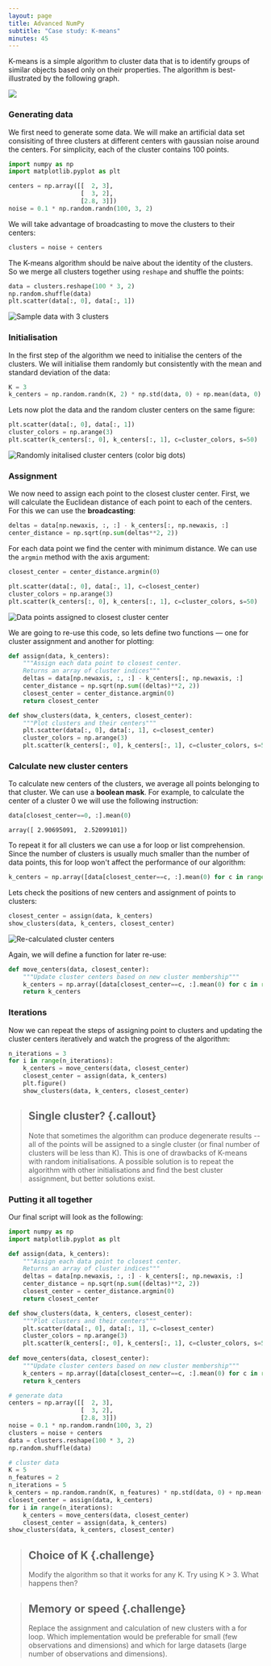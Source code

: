```yaml
---
layout: page
title: Advanced NumPy 
subtitle: "Case study: K-means"
minutes: 45
---
```


K-means is a simple algorithm to cluster data that is to identify groups of similar objects based only on their properties. The algorithm is best-illustrated by the following graph.

![](fig/kmeans/kmeans_illustration.png)


### Generating data

We first need to generate some data. We will make an artificial data set consisiting of three clusters at different centers with gaussian noise around the centers. For simplicity, each of the cluster contains 100 points.


```python
import numpy as np
import matplotlib.pyplot as plt

centers = np.array([[  2, 3], 
                    [  3, 2],
                    [2.8, 3]])
noise = 0.1 * np.random.randn(100, 3, 2)
```

We will take advantage of broadcasting to move the clusters to their centers:

```python
clusters = noise + centers
```

The K-means algorithm should be naive about the identity of the clusters. So we merge all clusters together using `reshape` and shuffle the points:


```python
data = clusters.reshape(100 * 3, 2)
np.random.shuffle(data)
plt.scatter(data[:, 0], data[:, 1])
```

![Sample data with 3 clusters](fig/kmeans/generating_data.png)


### Initialisation

In the first step of the algorithm we need to initialise the centers of the clusters. We will initialise them randomly but consistently with the mean and standard deviation of the data:


```python
K = 3
k_centers = np.random.randn(K, 2) * np.std(data, 0) + np.mean(data, 0)
```

Lets now plot the data and the random cluster centers on the same figure:


```python
plt.scatter(data[:, 0], data[:, 1])
cluster_colors = np.arange(3)
plt.scatter(k_centers[:, 0], k_centers[:, 1], c=cluster_colors, s=50)
```

![Randomly initalised cluster centers (color big dots)](fig/kmeans/initialisation.png)


### Assignment

We now need to assign each point to the closest cluster center. First, we will calculate the Euclidean distance of each point to each of the centers. For this we can use the **broadcasting**:


```python
deltas = data[np.newaxis, :, :] - k_centers[:, np.newaxis, :]
center_distance = np.sqrt(np.sum(deltas**2, 2))
```

For each data point we find the center with minimum distance. We can use the `argmin` method with the axis argument:


```python
closest_center = center_distance.argmin(0)
```

```python
plt.scatter(data[:, 0], data[:, 1], c=closest_center)
cluster_colors = np.arange(3)
plt.scatter(k_centers[:, 0], k_centers[:, 1], c=cluster_colors, s=50)
```

![Data points assigned to closest cluster center](fig/kmeans/assignment.png)


We are going to re-use this code, so lets define two functions &mdash; one for cluster assignment and another for plotting:


```python
def assign(data, k_centers):
    """Assign each data point to closest center.
    Returns an array of cluster indices"""
    deltas = data[np.newaxis, :, :] - k_centers[:, np.newaxis, :]
    center_distance = np.sqrt(np.sum((deltas)**2, 2))
    closest_center = center_distance.argmin(0)
    return closest_center

def show_clusters(data, k_centers, closest_center):
    """Plot clusters and their centers"""
    plt.scatter(data[:, 0], data[:, 1], c=closest_center)
    cluster_colors = np.arange(3)
    plt.scatter(k_centers[:, 0], k_centers[:, 1], c=cluster_colors, s=50)
```

### Calculate new cluster centers

To calculate new centers of the clusters, we average all points belonging to that cluster. We can use a **boolean mask**. For example, to calculate the center of a cluster 0 we will use the following instruction:


```python
data[closest_center==0, :].mean(0)
```

```
array([ 2.90695091,  2.52099101])
```

To repeat it for all clusters we can use a for loop or list comprehension. Since the number of clusters is usually much smaller than the number of data points, this for loop won't affect the performance of our algorithm:


```python
k_centers = np.array([data[closest_center==c, :].mean(0) for c in range(3)])
```

Lets check the positions of new centers and assignment of points to clusters:


```python
closest_center = assign(data, k_centers)
show_clusters(data, k_centers, closest_center)
```


![Re-calculated cluster centers](fig/kmeans/update_centers.png)


Again, we will define a function for later re-use:


```python
def move_centers(data, closest_center):
    """Update cluster centers based on new cluster membership"""
    k_centers = np.array([data[closest_center==c, :].mean(0) for c in range(3)])
    return k_centers
```

### Iterations

Now we can repeat the steps of assigning point to clusters and updating the cluster centers iteratively and watch the progress of the algorithm:


```python
n_iterations = 3
for i in range(n_iterations):
    k_centers = move_centers(data, closest_center)
    closest_center = assign(data, k_centers)
    plt.figure()
    show_clusters(data, k_centers, closest_center)
```


> ## Single cluster? {.callout}
>
> Note that sometimes the algorithm can produce degenerate results -- all of the points will be assigned to a single cluster (or final number of clusters will be less than K). This is one of drawbacks of K-means with random initialisations. A possible solution is to repeat the algorithm with other initialisations and find the best cluster assignment, but better solutions exist.

### Putting it all together

Our final script will look as the following:

```python
import numpy as np
import matplotlib.pyplot as plt

def assign(data, k_centers):
    """Assign each data point to closest center.
    Returns an array of cluster indices"""
    deltas = data[np.newaxis, :, :] - k_centers[:, np.newaxis, :]
    center_distance = np.sqrt(np.sum((deltas)**2, 2))
    closest_center = center_distance.argmin(0)
    return closest_center

def show_clusters(data, k_centers, closest_center):
    """Plot clusters and their centers"""
    plt.scatter(data[:, 0], data[:, 1], c=closest_center)
    cluster_colors = np.arange(3)
    plt.scatter(k_centers[:, 0], k_centers[:, 1], c=cluster_colors, s=50)
    
def move_centers(data, closest_center):
    """Update cluster centers based on new cluster membership"""
    k_centers = np.array([data[closest_center==c, :].mean(0) for c in range(3)])
    return k_centers

# generate data
centers = np.array([[  2, 3], 
                    [  3, 2],
                    [2.8, 3]])
noise = 0.1 * np.random.randn(100, 3, 2)
clusters = noise + centers
data = clusters.reshape(100 * 3, 2)
np.random.shuffle(data)

# cluster data
K = 5
n_features = 2
n_iterations = 5
k_centers = np.random.randn(K, n_features) * np.std(data, 0) + np.mean(data, 0)
closest_center = assign(data, k_centers)
for i in range(n_iterations):
    k_centers = move_centers(data, closest_center)
    closest_center = assign(data, k_centers)
show_clusters(data, k_centers, closest_center)
```

> ## Choice of K {.challenge}
>
> Modify the algorithm so that it works for any K. Try using K > 3. What happens then?

> ## Memory or speed {.challenge}
>
> Replace the assignment and calculation of new clusters with a for loop. Which implementation would be preferable for small (few observations and dimensions) and which for large datasets (large number of observations and dimensions).
